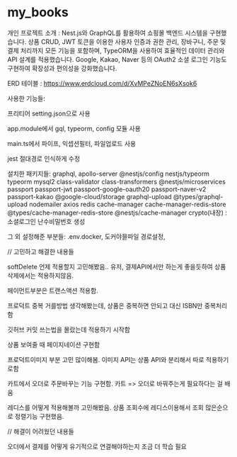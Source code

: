 # my_books

개인 프로젝트 소개 : Nest.js와 GraphQL를 활용하여 쇼핑몰 백엔드 시스템을 구현했습니다. 상품 CRUD, JWT 토큰을 이용한 사용자 인증과 권한 관리, 장바구니, 주문 및 결제 처리까지 모든 기능을 포함하며, TypeORM을 사용하여 효율적인 데이터 관리와 API 설계를 적용했습니다. Google, Kakao, Naver 등의 OAuth2 소셜 로그인 기능도 구현하여 확장성과 편의성을 강화했습니다.

ERD 테이블 : https://www.erdcloud.com/d/XvMPeZNoEN6sXsok6

사용한 기능들:

프리티어 setting.json으로 사용

app.module에서 gql, typeorm, config 모듈 사용

main.ts에서 파이프, 익셉션필터, 파일업로드 사용

jest 절대경로 인식하게 수정

설치한 패키지들: graphql, apollo-server @nestjs/config nestjs/typeorm typeorm mysql2 class-validator class-transformers @nestjs/microservices
passport passport-jwt passport-google-oauth20 passport-naver-v2 passport-kakao
@google-cloud/storage graphql-upload @types/graphql-upload
nodemailer axios redis cache-manager cache-manager-redis-store @types/cache-manager-redis-store @nestjs/cache-manager
crypto(내장) : 소셜로그인 난수비밀번호 생성

그 외 설정해준 부분들: .env.docker, 도커야믈파일 경로설정,

// 고민하고 해결한 내용들

softDelete 언제 적용할지 고민해봤음.. 유저, 결제API에서만 하는게 좋을듯하여 상품 삭제에서는 적용하지않음.

페이먼트부분은 트랜스액션 적용함.

프로덕트 중복 거를방법 생각해봤는데, 상품은 중복하면 안되고 대신 ISBN만 중복처리함

깃허브 커밋 쓰는법을 몰랐는데 적용하기 시작함

상품 보여줄 때 페이지네이션 구현함

프로덕트이미지 부분 고민 많이해봄. 이미지 API는 상품 API와 분리해서 따로 적용하기로함

카트에서 오더로 주문바꾸는 기능 구현함. 카트 => 오더로 바꿔주는게 필요하다는 걸 배움

레디스를 어떻게 적용해볼까 고민해봤음. 상품 조회수에 레디스이용해서 조회 많은순으로 정렬기능 구현했음.

// 해결이 어려웠던 내용들

오더에서 결제를 어떻게 유기적으로 연결해야하는지 조금 더 학습 필요
